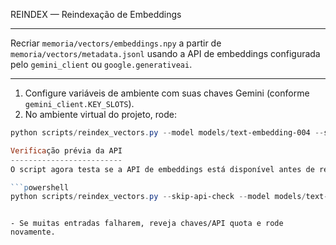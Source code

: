REINDEX — Reindexação de Embeddings

-------
Recriar `memoria/vectors/embeddings.npy` a partir de `memoria/vectors/metadata.jsonl` usando a API de embeddings configurada pelo `gemini_client` ou `google.generativeai`.

---------
1. Configure variáveis de ambiente com suas chaves Gemini (conforme `gemini_client.KEY_SLOTS`).
2. No ambiente virtual do projeto, rode:

```powershell
python scripts/reindex_vectors.py --model models/text-embedding-004 --sleep-between 0.1

Verificação prévia da API
-------------------------
O script agora testa se a API de embeddings está disponível antes de reindexar. Se quiser pular essa checagem (por exemplo em ambiente com quota já verificada), use:

```powershell
python scripts/reindex_vectors.py --skip-api-check --model models/text-embedding-004
```
```

- Se muitas entradas falharem, reveja chaves/API quota e rode novamente.

